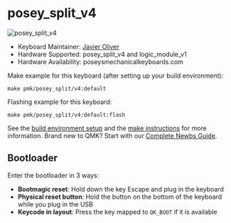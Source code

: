# posey_split_v4

![posey_split_v4](https://i.imgur.com/g3yf6alh.png)


* Keyboard Maintainer: [Javier Oliver](https://github.com/joliverMI)
* Hardware Supported: posey_split_v4 and logic_module_v1
* Hardware Availability: poseysmechanicalkeyboards.com

Make example for this keyboard (after setting up your build environment):

    make pmk/posey_split/v4:default
    
Flashing example for this keyboard:

    make pmk/posey_split/v4:default:flash

See the [build environment setup](https://docs.qmk.fm/#/getting_started_build_tools) and the [make instructions](https://docs.qmk.fm/#/getting_started_make_guide) for more information. Brand new to QMK? Start with our [Complete Newbs Guide](https://docs.qmk.fm/#/newbs).

## Bootloader

Enter the bootloader in 3 ways:

* **Bootmagic reset**: Hold down the key Escape and plug in the keyboard
* **Physical reset button**: Hold the button on the bottom of the keyboard while you plug in the USB
* **Keycode in layout**: Press the key mapped to `QK_BOOT` if it is available
